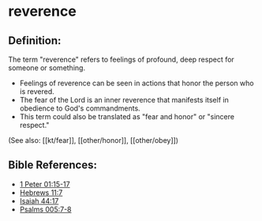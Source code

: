 # reverence #

## Definition: ##

The term "reverence" refers to feelings of profound, deep respect for someone or something.

* Feelings of reverence can be seen in actions that honor the person who is revered.
* The fear of the Lord is an inner reverence that manifests itself in obedience to God's commandments.
* This term could also be translated as "fear and honor" or "sincere respect."

(See also: [[kt/fear]], [[other/honor]], [[other/obey]])

## Bible References: ##

* [1 Peter 01:15-17](en/tn/1pe/help/01/15)
* [Hebrews 11:7](en/tn/heb/help/11/07)
* [Isaiah 44:17](en/tn/isa/help/44/17)
* [Psalms 005:7-8](en/tn/psa/help/05/07)